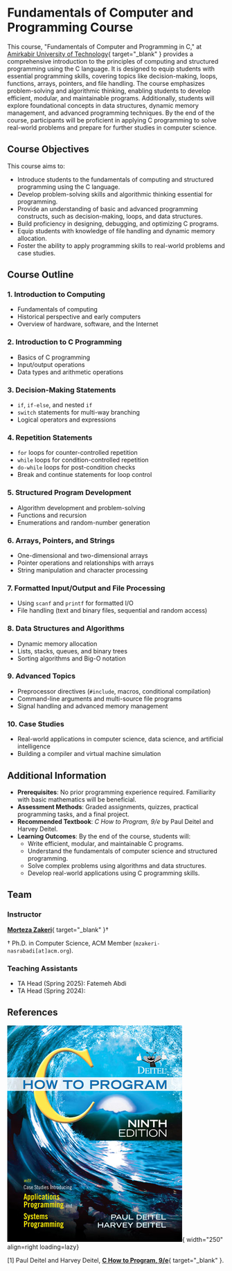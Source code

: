# Fundamentals of Computer and Programming Course


This course, "Fundamentals of Computer and Programming in C," at [Amirkabir University of Technology](http://ce.aut.ac.ir){ target="_blank" } provides a comprehensive introduction to the principles of computing and structured programming using the C language. It is designed to equip students with essential programming skills, covering topics like decision-making, loops, functions, arrays, pointers, and file handling. The course emphasizes problem-solving and algorithmic thinking, enabling students to develop efficient, modular, and maintainable programs. Additionally, students will explore foundational concepts in data structures, dynamic memory management, and advanced programming techniques. By the end of the course, participants will be proficient in applying C programming to solve real-world problems and prepare for further studies in computer science.


## **Course Objectives**
This course aims to:
- Introduce students to the fundamentals of computing and structured programming using the C language.
- Develop problem-solving skills and algorithmic thinking essential for programming.
- Provide an understanding of basic and advanced programming constructs, such as decision-making, loops, and data structures.
- Build proficiency in designing, debugging, and optimizing C programs.
- Equip students with knowledge of file handling and dynamic memory allocation.
- Foster the ability to apply programming skills to real-world problems and case studies.


## **Course Outline**

### 1. Introduction to Computing
- Fundamentals of computing
- Historical perspective and early computers
- Overview of hardware, software, and the Internet

### 2. Introduction to C Programming
- Basics of C programming
- Input/output operations
- Data types and arithmetic operations

### 3. Decision-Making Statements
- `if`, `if-else`, and nested `if`
- `switch` statements for multi-way branching
- Logical operators and expressions

### 4. Repetition Statements
- `for` loops for counter-controlled repetition
- `while` loops for condition-controlled repetition
- `do-while` loops for post-condition checks
- Break and continue statements for loop control

### 5. Structured Program Development
- Algorithm development and problem-solving
- Functions and recursion
- Enumerations and random-number generation

### 6. Arrays, Pointers, and Strings
- One-dimensional and two-dimensional arrays
- Pointer operations and relationships with arrays
- String manipulation and character processing

### 7. Formatted Input/Output and File Processing
- Using `scanf` and `printf` for formatted I/O
- File handling (text and binary files, sequential and random access)

### 8. Data Structures and Algorithms
- Dynamic memory allocation
- Lists, stacks, queues, and binary trees
- Sorting algorithms and Big-O notation

### 9. Advanced Topics
- Preprocessor directives (`#include`, macros, conditional compilation)
- Command-line arguments and multi-source file programs
- Signal handling and advanced memory management

### 10. Case Studies
- Real-world applications in computer science, data science, and artificial intelligence
- Building a compiler and virtual machine simulation



## **Additional Information**
- **Prerequisites**: No prior programming experience required. Familiarity with basic mathematics will be beneficial.
- **Assessment Methods**: Graded assignments, quizzes, practical programming tasks, and a final project.
- **Recommended Textbook**: *C How to Program, 9/e* by Paul Deitel and Harvey Deitel.
- **Learning Outcomes**: By the end of the course, students will:
  - Write efficient, modular, and maintainable C programs.
  - Understand the fundamentals of computer science and structured programming.
  - Solve complex problems using algorithms and data structures.
  - Develop real-world applications using C programming skills.



## Team 

### Instructor

[**Morteza Zakeri**](https://dl.acm.org/profile/99660089625){ target="_blank" }†

† Ph.D. in Computer Science, ACM Member (`mzakeri-nasrabadi[at]acm.org`).

### Teaching Assistants

* TA Head (Spring 2025): Fatemeh Abdi
* TA Head (Spring 2024): 


## References

![C-how-to-program-9-e-book-cover](assets/figs/c-how-to-program-9-e-book-cover.jpg){ width="250"  align=right loading=lazy}

[1] Paul Deitel and Harvey Deitel, [**C How to Program, 9/e**](https://deitel.com/c-how-to-program-9-e/){ target="_blank" }. 

